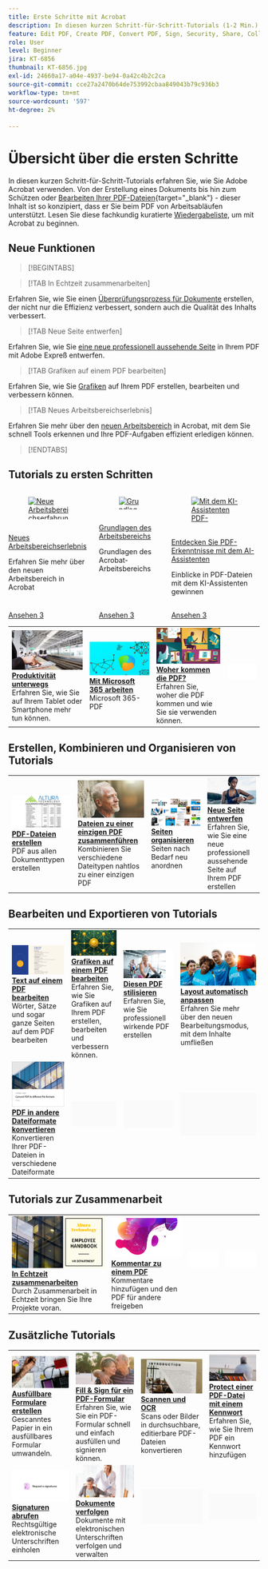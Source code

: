 ```yaml
---
title: Erste Schritte mit Acrobat
description: In diesen kurzen Schritt-für-Schritt-Tutorials (1-2 Min.) erfahren Sie, wie Sie Adobe Acrobat verwenden.
feature: Edit PDF, Create PDF, Convert PDF, Sign, Security, Share, Collaboration, Workspace
role: User
level: Beginner
jira: KT-6856
thumbnail: KT-6856.jpg
exl-id: 24660a17-a04e-4937-be94-0a42c4b2c2ca
source-git-commit: cce27a2470b64de753992cbaa849043b79c936b3
workflow-type: tm+mt
source-wordcount: '597'
ht-degree: 2%

---
```


# Übersicht über die ersten Schritte

In diesen kurzen Schritt-für-Schritt-Tutorials erfahren Sie, wie Sie Adobe Acrobat verwenden. Von der Erstellung eines Dokuments bis hin zum Schützen oder [Bearbeiten Ihrer PDF-Dateien](https://www.adobe.com/de/acrobat/online/pdf-editor.html){target="_blank"} - dieser Inhalt ist so konzipiert, dass er Sie beim PDF von Arbeitsabläufen unterstützt. Lesen Sie diese fachkundig kuratierte [Wiedergabeliste](https://experienceleague.adobe.com/en/playlists/acrobat-get-started-business-users), um mit Acrobat zu beginnen.

## Neue Funktionen

>[!BEGINTABS]

>[!TAB In Echtzeit zusammenarbeiten]

Erfahren Sie, wie Sie einen [Überprüfungsprozess für Dokumente](collaborate.md) erstellen, der nicht nur die Effizienz verbessert, sondern auch die Qualität des Inhalts verbessert.

>[!TAB Neue Seite entwerfen]

Erfahren Sie, wie Sie [eine neue professionell aussehende Seite](add-custom-page.md) in Ihrem PDF mit Adobe Expreß entwerfen.

>[!TAB Grafiken auf einem PDF bearbeiten]

Erfahren Sie, wie Sie [Grafiken](edit-graphics.md) auf Ihrem PDF erstellen, bearbeiten und verbessern können.

>[!TAB Neues Arbeitsbereichserlebnis]

Erfahren Sie mehr über den [neuen Arbeitsbereich](new-workspace.md) in Acrobat, mit dem Sie schnell Tools erkennen und Ihre PDF-Aufgaben effizient erledigen können.

>[!ENDTABS]

## Tutorials zu ersten Schritten

<!-- START CARDS HTML - DO NOT MODIFY BY HAND -->
<div class="columns">
    <div class="column is-half-tablet is-half-desktop is-one-third-widescreen" aria-label="New workspace experience">
        <div class="card" style="height: 100%; display: flex; flex-direction: column; height: 100%;">
            <div class="card-image">
                <figure class="image x-is-16by9">
                    <a href="https://experienceleague.adobe.com/en/docs/document-cloud-learn/acrobat-learning/getting-started/new-workspace" title="Neue Arbeitsbereichserfahrung" target="_blank" rel="referrer">
                        <img class="is-bordered-r-small" src="https://experienceleague.adobe.com/en/docs/document-cloud-learn/acrobat-learning/getting-started/media_1fd7846c8083ccd0da406c6abf96fe746d9b4539e.png?width=400&format=webply&optimize=medium" alt="Neue Arbeitsbereichserfahrung"
                             style="width: 100%; aspect-ratio: 16 / 9; object-fit: cover; overflow: hidden; display: block; margin: auto;">
                    </a>
                </figure>
            </div>
            <div class="card-content is-padded-small" style="display: flex; flex-direction: column; flex-grow: 1; justify-content: space-between;">
                <div class="top-card-content">
                    <p class="headline is-size-6 has-text-weight-bold">
                        <a href="https://experienceleague.adobe.com/en/docs/document-cloud-learn/acrobat-learning/getting-started/new-workspace" target="_blank" rel="referrer" title="Neue Arbeitsbereichserfahrung">Neues Arbeitsbereichserlebnis</a>
                    </p>
                    <p class="is-size-6">Erfahren Sie mehr über den neuen Arbeitsbereich in Acrobat</p>
                </div>
                <a href="https://experienceleague.adobe.com/en/docs/document-cloud-learn/acrobat-learning/getting-started/new-workspace" target="_blank" rel="referrer" class="spectrum-Button spectrum-Button--outline spectrum-Button--primary spectrum-Button--sizeM" style="align-self: flex-start; margin-top: 1rem;">
                    <span class="spectrum-Button-label has-no-wrap has-text-weight-bold">Ansehen</span>
                3</a>
            </div>
        </div>
    </div>
    <div class="column is-half-tablet is-half-desktop is-one-third-widescreen" aria-label="Workspace basics">
        <div class="card" style="height: 100%; display: flex; flex-direction: column; height: 100%;">
            <div class="card-image">
                <figure class="image x-is-16by9">
                    <a href="https://experienceleague.adobe.com/en/docs/document-cloud-learn/acrobat-learning/getting-started/get-to-know-the-acrobat-dc-interface" title="Grundlagen des Arbeitsbereichs" target="_blank" rel="referrer">
                        <img class="is-bordered-r-small" src="https://experienceleague.adobe.com/en/docs/document-cloud-learn/acrobat-learning/getting-started/media_1829b23b3d26ba9ab2687a87be27ecf1b2adde71e.png?width=400&format=webply&optimize=medium" alt="Grundlagen des Arbeitsbereichs"
                             style="width: 100%; aspect-ratio: 16 / 9; object-fit: cover; overflow: hidden; display: block; margin: auto;">
                    </a>
                </figure>
            </div>
            <div class="card-content is-padded-small" style="display: flex; flex-direction: column; flex-grow: 1; justify-content: space-between;">
                <div class="top-card-content">
                    <p class="headline is-size-6 has-text-weight-bold">
                        <a href="https://experienceleague.adobe.com/en/docs/document-cloud-learn/acrobat-learning/getting-started/get-to-know-the-acrobat-dc-interface" target="_blank" rel="referrer" title="Grundlagen des Arbeitsbereichs">Grundlagen des Arbeitsbereichs</a>
                    </p>
                    <p class="is-size-6">Grundlagen des Acrobat-Arbeitsbereichs</p>
                </div>
                <a href="https://experienceleague.adobe.com/en/docs/document-cloud-learn/acrobat-learning/getting-started/get-to-know-the-acrobat-dc-interface" target="_blank" rel="referrer" class="spectrum-Button spectrum-Button--outline spectrum-Button--primary spectrum-Button--sizeM" style="align-self: flex-start; margin-top: 1rem;">
                    <span class="spectrum-Button-label has-no-wrap has-text-weight-bold">Ansehen</span>
                3</a>
            </div>
        </div>
    </div>
    <div class="column is-half-tablet is-half-desktop is-one-third-widescreen" aria-label="Discover PDF insights with the AI Assistant">
        <div class="card" style="height: 100%; display: flex; flex-direction: column; height: 100%;">
            <div class="card-image">
                <figure class="image x-is-16by9">
                    <a href="https://experienceleague.adobe.com/en/docs/document-cloud-learn/acrobat-learning/getting-started/ai-assistant" title="Mit dem KI-Assistenten PDF-Erkenntnisse gewinnen" target="_blank" rel="referrer">
                        <img class="is-bordered-r-small" src="https://experienceleague.adobe.com/en/docs/document-cloud-learn/acrobat-learning/getting-started/media_12db4e53771239c4c355e54868bb8c2d72912cf58.png?width=400&format=webply&optimize=medium" alt="Mit dem KI-Assistenten PDF-Erkenntnisse gewinnen"
                             style="width: 100%; aspect-ratio: 16 / 9; object-fit: cover; overflow: hidden; display: block; margin: auto;">
                    </a>
                </figure>
            </div>
            <div class="card-content is-padded-small" style="display: flex; flex-direction: column; flex-grow: 1; justify-content: space-between;">
                <div class="top-card-content">
                    <p class="headline is-size-6 has-text-weight-bold">
                        <a href="https://experienceleague.adobe.com/en/docs/document-cloud-learn/acrobat-learning/getting-started/ai-assistant" target="_blank" rel="referrer" title="Mit dem KI-Assistenten PDF-Erkenntnisse gewinnen">Entdecken Sie PDF-Erkenntnisse mit dem AI-Assistenten</a>
                    </p>
                    <p class="is-size-6">Einblicke in PDF-Dateien mit dem KI-Assistenten gewinnen</p>
                </div>
                <a href="https://experienceleague.adobe.com/en/docs/document-cloud-learn/acrobat-learning/getting-started/ai-assistant" target="_blank" rel="referrer" class="spectrum-Button spectrum-Button--outline spectrum-Button--primary spectrum-Button--sizeM" style="align-self: flex-start; margin-top: 1rem;">
                    <span class="spectrum-Button-label has-no-wrap has-text-weight-bold">Ansehen</span>
                3</a>
            </div>
        </div>
    </div>
</div>
<!-- END CARDS HTML - DO NOT MODIFY BY HAND -->

<table style="table-layout:fixed">
<tr>
  <td>
    <a href="productivity.md">
      <img alt="Unterwegs produktiv sein." src="../assets/productivity.png" />
    </a>
    <div>
    <a href="productivity.md"><strong>Produktivität unterwegs</strong></a>
    </div>
    Erfahren Sie, wie Sie auf Ihrem Tablet oder Smartphone mehr tun können.
    <br>
  </td>
  <td>
      <a href="../integrate/integrate-overview.md#microsoft">
        <img alt="Arbeiten mit Microsoft 365" src="../assets/microsoft-365.png" />
      </a>
      <div>
      <a href="../integrate/integrate-overview.md#microsoft"><strong>Mit Microsoft 365 arbeiten</strong></a>
      </div>
      Microsoft 365-PDF
      <br> 
  </td>
  <td>
      <a href="where-do-pdfs-come-from.md">
        <img alt="Woher kommen die PDF?" src="../assets/where-pdfs.png" />
      </a>
      <div>
      <a href="where-do-pdfs-come-from.md"><strong>Woher kommen die PDF?</strong></a>
      </div>
      Erfahren Sie, woher die PDF kommen und wie Sie sie verwenden können.
      <br>
  </td>
  <td>
    <img alt="Spacer" src="../assets/Whitespacer.png" />
      <div>
      <br>
  </td>
</tr>
</table>

## Erstellen, Kombinieren und Organisieren von Tutorials

<table style="table-layout:fixed">
  <tr>
    <td>
      <a href="create-pdf.md">
        <img alt="Erstellen von PDF-Dateien" src="../assets/create.png" />
      </a>
      <div>
      <a href="create-pdf.md"><strong>PDF-Dateien erstellen</strong></a>
      </div>
      PDF aus allen Dokumenttypen erstellen
      <br>
    </td>
    <td>
      <a href="combine-to-pdf.md">
        <img alt="Dateien auf einer einzigen PDF zusammenführen" src="../assets/combine.png" />
      </a>
      <div>
      <a href="combine-to-pdf.md"><strong>Dateien zu einer einzigen PDF zusammenführen</strong></a>
      </div>
      Kombinieren Sie verschiedene Dateitypen nahtlos zu einer einzigen PDF
      <br>
    </td>
    <td>
      <a href="organize.md">
        <img alt="Organisieren von Seiten" src="../assets/organize-pages.png" />
      </a>
      <div>
      <a href="organize.md"><strong>Seiten organisieren</strong></a>
      </div>
      Seiten nach Bedarf neu anordnen
      <br>
    </td>
    <td>
      <a href="add-custom-page.md">
        <img alt="Entwerfen einer neuen Seite" src="../assets/design.png" />
      </a>
      <div>
      <a href="add-custom-page.md"><strong>Neue Seite entwerfen</strong></a>
      </div>
     Erfahren Sie, wie Sie eine neue professionell aussehende Seite auf Ihrem PDF erstellen
      <br>
    </td>
  </tr>
  </table>

## Bearbeiten und Exportieren von Tutorials

<table style="table-layout:fixed">
  <tr>
    <td>
      <a href="edit-pdf.md">
        <img alt="Bearbeiten von Text auf einem PDF" src="../assets/edit-text.png" />
      </a>
      <div>
      <a href="edit-pdf.md"><strong>Text auf einem PDF bearbeiten</strong></a>
      </div>
      Wörter, Sätze und sogar ganze Seiten auf dem PDF bearbeiten
      <br>
    </td>
    <td>
      <a href="edit-graphics.md">
        <img alt="Bearbeiten von Grafiken auf einem PDF" src="../assets/edit-graphics.png" />
      </a>
      <div>
      <a href="edit-graphics.md"><strong>Grafiken auf einem PDF bearbeiten</strong></a>
      </div>
      Erfahren Sie, wie Sie Grafiken auf Ihrem PDF erstellen, bearbeiten und verbessern können.
      <br>
    </td>
    <td>
      <a href="stylize-this-pdf.md">
        <img alt="Stilisieren dieser PDF" src="../assets/stylize-pdf.png" />
      </a>
      <div>
      <a href="stylize-this-pdf.md"><strong>Diesen PDF stilisieren</strong></a>
      </div>
      Erfahren Sie, wie Sie professionell wirkende PDF erstellen
      <br>
    </td>
   <td>
      <a href="auto-adjust-layout.md">
        <img alt="Layout automatisch anpassen" src="../assets/auto-adjust.png" />
      </a>
      <div>
      <a href="auto-adjust-layout.md"><strong>Layout automatisch anpassen</strong></a>
      </div>
      Erfahren Sie mehr über den neuen Bearbeitungsmodus, mit dem Inhalte umfließen
      <br>
    </td>
  </tr>
    <td>
      <a href="export-pdf.md">
        <img alt="PDF in verschiedene Dateiformate konvertieren" src="../assets/convert.png" />
      </a>
      <div>
      <a href="export-pdf.md"><strong>PDF in andere Dateiformate konvertieren</strong></a>
      </div>
      Konvertieren Ihrer PDF-Dateien in verschiedene Dateiformate
      <br>
    </td>
    <td>
   <img alt="Spacer" src="../assets/Grayspacer.png" />
    <div>
    <br>
  </td>
  <td>
   <img alt="Spacer" src="../assets/Grayspacer.png" />
    <div>
    <br>
  </td>
   <td>
   <img alt="Spacer" src="../assets/Grayspacer.png" />
    <div>
    <br>
  </td>
</tr>
</table>

## Tutorials zur Zusammenarbeit

<table style="table-layout:fixed">
  <tr>
    <td>
      <a href="collaborate.md">
        <img alt="In Echtzeit zusammenarbeiten." src="../assets/collaborate.png" />
      </a>
      <div>
      <a href="collaborate.md"><strong>In Echtzeit zusammenarbeiten</strong></a>
      </div>
      Durch Zusammenarbeit in Echtzeit bringen Sie Ihre Projekte voran.
    </td>
    <td>
      <a href="comment-on-pdf-files.md">
        <img alt="Auf einem PDF kommentieren" src="../assets/comment.png" />
      </a>
      <div>
      <a href="comment-on-pdf-files.md"><strong>Kommentar zu einem PDF</strong></a>
      </div>
      Kommentare hinzufügen und den PDF für andere freigeben
      <br>
    </td>
    <td>
    <img alt="Spacer" src="../assets/Whitespacer.png" />
      <div>
      <br>
    </td>
    <td>
    <img alt="Spacer" src="../assets/Whitespacer.png" />
      <div>
      <br>
    </td>
</tr>
</table>

## Zusätzliche Tutorials

<table style="table-layout:fixed">
<tr>
  <td>
    <a href="create-fillable-forms.md">
      <img alt="Ausfüllbares Formular erstellen" src="../assets/fillable-forms.png" />
    </a>
    <div>
      <a href="create-fillable-forms.md"><strong>Ausfüllbare Formulare erstellen</strong></a>
      </div>
      Gescanntes Papier in ein ausfüllbares Formular umwandeln.
      <br>
  </td>
  <td>
    <a href="fill-and-sign.md">
      <img alt="Fill &amp; Sign ein PDF-Formular" src="../assets/fill-sign.png" />
    </a>
    <div>
    <a href="fill-and-sign.md"><strong>Fill &amp; Sign für ein PDF-Formular </strong></a>
    </div>
    Erfahren Sie, wie Sie ein PDF-Formular schnell und einfach ausfüllen und signieren können.
    <br>
  </td>
  <td>
    <a href="scan-and-ocr.md">
      <img alt="Scannen und OCR" src="../assets/scan.png" />
    </a>
    <div>
    <a href="scan-and-ocr.md"><strong>Scannen und OCR</strong></a>
    </div>
    Scans oder Bilder in durchsuchbare, editierbare PDF-Dateien konvertieren
    <br>
  </td>
  <td>
    <a href="password-protect.md">
      <img alt="Protect einer PDF-Datei mit einem Kennwort" src="../assets/protect.png" />
    </a>
    <div>
    <a href="password-protect.md"><strong>Protect einer PDF-Datei mit einem Kennwort</strong></a>
    </div>
    Erfahren Sie, wie Sie Ihrem PDF ein Kennwort hinzufügen
    <br>
  </td>
</tr>
<tr>
  <td>
    <a href="signatures.md">
      <img alt="Unterschriften einholen." src="../assets/signatures.png" />
    </a>
    <div>
    <a href="signatures.md"><strong>Signaturen abrufen</strong></a>
    </div>
    Rechtsgültige elektronische Unterschriften einholen
    <br>
  </td>
  <td>
    <a href="track.md">
      <img alt="Dokumente verfolgen" src="../assets/track.png" />
    </a>
    <div>
    <a href="track.md"><strong>Dokumente verfolgen</strong></a>
    </div>
    Dokumente mit elektronischen Unterschriften verfolgen und verwalten
    <br>
  </td>
  <td>
   <img alt="Spacer" src="../assets/Grayspacer.png" />
    <div>
    <br>
  </td>
  <td>
   <img alt="Spacer" src="../assets/Grayspacer.png" />
    <div>
    <br>
  </td>
</tr>
</table>
